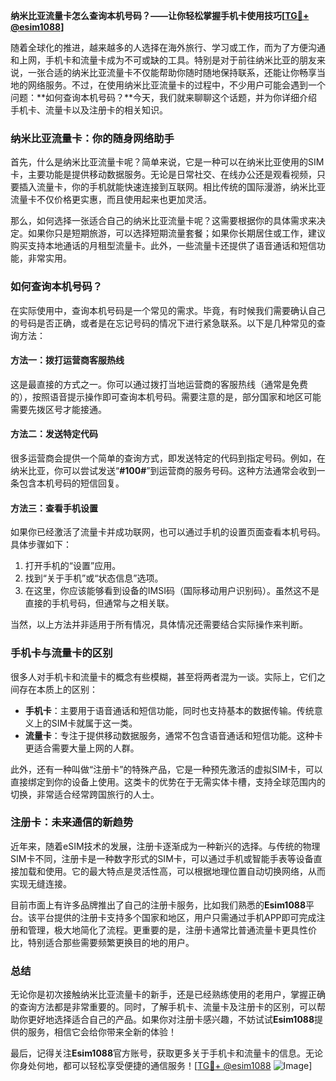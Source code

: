 **纳米比亚流量卡怎么查询本机号码？——让你轻松掌握手机卡使用技巧[[TG💪+ @esim1088](https://t.me/s/esim1088)]**

随着全球化的推进，越来越多的人选择在海外旅行、学习或工作，而为了方便沟通和上网，手机卡和流量卡成为不可或缺的工具。特别是对于前往纳米比亚的朋友来说，一张合适的纳米比亚流量卡不仅能帮助你随时随地保持联系，还能让你畅享当地的网络服务。不过，在使用纳米比亚流量卡的过程中，不少用户可能会遇到一个问题：**如何查询本机号码？**今天，我们就来聊聊这个话题，并为你详细介绍手机卡、流量卡以及注册卡的相关知识。

### 纳米比亚流量卡：你的随身网络助手

首先，什么是纳米比亚流量卡呢？简单来说，它是一种可以在纳米比亚使用的SIM卡，主要功能是提供移动数据服务。无论是日常社交、在线办公还是观看视频，只要插入流量卡，你的手机就能快速连接到互联网。相比传统的国际漫游，纳米比亚流量卡不仅价格更实惠，而且使用起来也更加灵活。

那么，如何选择一张适合自己的纳米比亚流量卡呢？这需要根据你的具体需求来决定。如果你只是短期旅游，可以选择短期流量套餐；如果你长期居住或工作，建议购买支持本地通话的月租型流量卡。此外，一些流量卡还提供了语音通话和短信功能，非常实用。

### 如何查询本机号码？

在实际使用中，查询本机号码是一个常见的需求。毕竟，有时候我们需要确认自己的号码是否正确，或者是在忘记号码的情况下进行紧急联系。以下是几种常见的查询方法：

#### 方法一：拨打运营商客服热线
这是最直接的方式之一。你可以通过拨打当地运营商的客服热线（通常是免费的），按照语音提示操作即可查询本机号码。需要注意的是，部分国家和地区可能需要先拨区号才能接通。

#### 方法二：发送特定代码
很多运营商会提供一个简单的查询方式，即发送特定的代码到指定号码。例如，在纳米比亚，你可以尝试发送“**#100#**”到运营商的服务号码。这种方法通常会收到一条包含本机号码的短信回复。

#### 方法三：查看手机设置
如果你已经激活了流量卡并成功联网，也可以通过手机的设置页面查看本机号码。具体步骤如下：
1. 打开手机的“设置”应用。
2. 找到“关于手机”或“状态信息”选项。
3. 在这里，你应该能够看到设备的IMSI码（国际移动用户识别码）。虽然这不是直接的手机号码，但通常与之相关联。

当然，以上方法并非适用于所有情况，具体情况还需要结合实际操作来判断。

### 手机卡与流量卡的区别

很多人对手机卡和流量卡的概念有些模糊，甚至将两者混为一谈。实际上，它们之间存在本质上的区别：

- **手机卡**：主要用于语音通话和短信功能，同时也支持基本的数据传输。传统意义上的SIM卡就属于这一类。
- **流量卡**：专注于提供移动数据服务，通常不包含语音通话和短信功能。这种卡更适合需要大量上网的人群。

此外，还有一种叫做“注册卡”的特殊产品，它是一种预先激活的虚拟SIM卡，可以直接绑定到你的设备上使用。这类卡的优势在于无需实体卡槽，支持全球范围内的切换，非常适合经常跨国旅行的人士。

### 注册卡：未来通信的新趋势

近年来，随着eSIM技术的发展，注册卡逐渐成为一种新兴的选择。与传统的物理SIM卡不同，注册卡是一种数字形式的SIM卡，可以通过手机或智能手表等设备直接加载和使用。它的最大特点是灵活性高，可以根据地理位置自动切换网络，从而实现无缝连接。

目前市面上有许多品牌推出了自己的注册卡服务，比如我们熟悉的**Esim1088**平台。该平台提供的注册卡支持多个国家和地区，用户只需通过手机APP即可完成注册和管理，极大地简化了流程。更重要的是，注册卡通常比普通流量卡更具性价比，特别适合那些需要频繁更换目的地的用户。

### 总结

无论你是初次接触纳米比亚流量卡的新手，还是已经熟练使用的老用户，掌握正确的查询方法都是非常重要的。同时，了解手机卡、流量卡及注册卡的区别，可以帮助你更好地选择适合自己的产品。如果你对注册卡感兴趣，不妨试试**Esim1088**提供的服务，相信它会给你带来全新的体验！

最后，记得关注**Esim1088**官方账号，获取更多关于手机卡和流量卡的信息。无论你身处何地，都可以轻松享受便捷的通信服务！[[TG💪+ @esim1088](https://t.me/s/esim1088) ![Image](https://i.postimg.cc/4NQfJmqS/Snipaste-2025-05-13-00-14-12.png)]